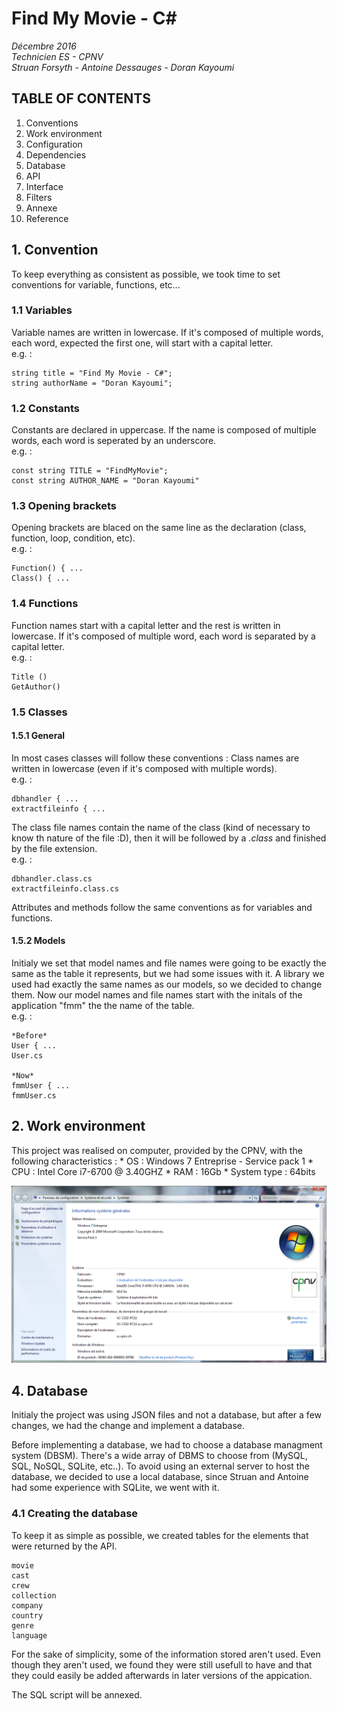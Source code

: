 # Find My Movie - C# #
_Décembre 2016_  
_Technicien ES -  CPNV_  
_Struan Forsyth - Antoine Dessauges - Doran Kayoumi_  
## TABLE OF CONTENTS
1. Conventions
2. Work environment
3. Configuration
4. Dependencies
5. Database
6. API
7. Interface
9. Filters
10. Annexe
11. Reference

## 1. Convention

To keep everything as consistent as possible, we took time to set conventions for variable, functions, etc...

### 1.1 Variables
Variable names are written in lowercase. If it's composed of multiple words, each word, expected the first one, will start with a capital letter.  
e.g. :

    string title = "Find My Movie - C#";
    string authorName = "Doran Kayoumi";

### 1.2 Constants
Constants are declared in uppercase. If the name is composed of multiple words, each word is seperated by an underscore.  
e.g. :  

    const string TITLE = "FindMyMovie";
    const string AUTHOR_NAME = "Doran Kayoumi"

### 1.3 Opening brackets
Opening brackets are blaced on the same line as the declaration (class, function, loop, condition, etc).  
e.g. :  

    Function() { ...
    Class() { ...

### 1.4 Functions
Function names start with a capital letter and the rest is written in lowercase. If it's composed of multiple word, each word is separated by a capital letter.  
e.g. :  

    Title ()
    GetAuthor()

### 1.5 Classes
#### 1.5.1 General
In most cases classes will follow these conventions :
Class names are written in lowercase (even if it's composed with multiple words).  
e.g. :  

    dbhandler { ...
    extractfileinfo { ...

 The class file names contain the name of the class (kind of necessary to know th nature of the file :D), then it will be followed by a *.class* and finished by the file extension.  
e.g. :  

    dbhandler.class.cs
    extractfileinfo.class.cs

Attributes and methods follow the same conventions as for variables and functions.

#### 1.5.2 Models
Initialy we set that model names and file names were going to be exactly the same as the table it represents, but we had some issues with it. A library we used had exactly the same names as our models, so we decided to change them.
Now our model names and file names start with the initals of the application "fmm" the the name of the table.  
e.g. :

    *Before*
    User { ...
    User.cs

    *Now*
    fmmUser { ...
    fmmUser.cs


## 2. Work environment
This project was realised on computer, provided by the CPNV, with the following characteristics :
    * OS : Windows 7 Entreprise - Service pack 1
    * CPU : Intel Core i7-6700 @ 3.40GHZ
    * RAM : 16Gb
    * System type : 64bits

![alt text][System configuration]

## 4. Database
Initialy the project was using JSON files and not a database, but after a few changes, we had the change and implement a database.

Before implementing a database, we had to choose a database managment system (DBSM). There's a wide array of DBMS to choose from (MySQL, SQL, NoSQL, SQLite, etc..).
To avoid using an external server to host the database, we decided to use a local database, since Struan and Antoine had some experience with SQLite, we went with it.

### 4.1 Creating the database
To keep it as simple as possible, we created tables for the elements that were returned by the API.

    movie
    cast
    crew
    collection
    company
    country
    genre
    language


For the sake of simplicity, some of the information stored aren't used. Even though they aren't used, we found they were still usefull to have and that they could easily be added afterwards in later versions of the appication.

The SQL script will be annexed.

<!--
## 11. Reference
-->
[System configuration]: img/system-configuration.png "System configuration"
